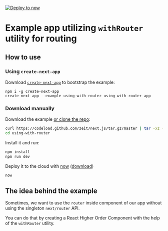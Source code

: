 [![Deploy to now](https://deploy.now.sh/static/button.svg)](https://deploy.now.sh/?repo=https://github.com/zeit/next.js/tree/master/examples/using-with-router)
# Example app utilizing `withRouter` utility for routing

## How to use

### Using `create-next-app`

Download [`create-next-app`](https://github.com/segmentio/create-next-app) to bootstrap the example:

```
npm i -g create-next-app
create-next-app --example using-with-router using-with-router-app
```

### Download manually

Download the example [or clone the repo](https://github.com/zeit/next.js):

```bash
curl https://codeload.github.com/zeit/next.js/tar.gz/master | tar -xz --strip=2 next.js-master/examples/using-with-router
cd using-with-router
```

Install it and run:

```bash
npm install
npm run dev
```

Deploy it to the cloud with [now](https://zeit.co/now) ([download](https://zeit.co/download))

```bash
now
```

## The idea behind the example

Sometimes, we want to use the `router` inside component of our app without using the singleton `next/router` API. 

You can do that by creating a React Higher Order Component with the help of the `withRouter` utility.
